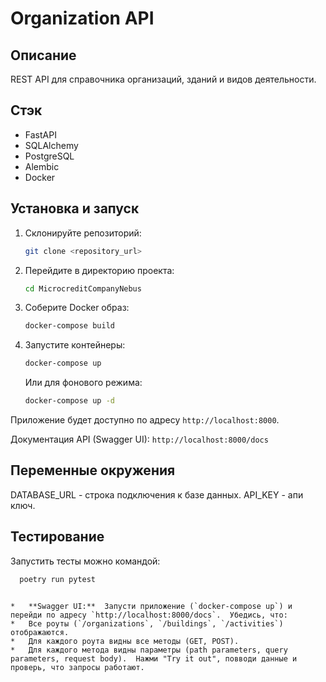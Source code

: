 # Organization API

## Описание

REST API для справочника организаций, зданий и видов деятельности.

## Стэк

*   FastAPI
*   SQLAlchemy
*   PostgreSQL
*   Alembic
*   Docker

## Установка и запуск

1.  Склонируйте репозиторий:
    ```bash
    git clone <repository_url>
    ```
1.  Перейдите в директорию проекта:
    ```bash
    cd MicrocreditCompanyNebus
    ```
3.  Соберите Docker образ:
    ```bash
    docker-compose build
    ```
4.  Запустите контейнеры:
    ```bash
    docker-compose up
    ```
    Или для фонового режима:
    ```bash
    docker-compose up -d
    ```

Приложение будет доступно по адресу `http://localhost:8000`.

Документация API (Swagger UI): `http://localhost:8000/docs`

## Переменные окружения
DATABASE_URL - строка подключения к базе данных.
API_KEY - апи ключ.

## Тестирование
Запустить тесты можно командой:
```bash
  poetry run pytest
```

```

*   **Swagger UI:**  Запусти приложение (`docker-compose up`) и перейди по адресу `http://localhost:8000/docs`.  Убедись, что:
*   Все роуты (`/organizations`, `/buildings`, `/activities`) отображаются.
*   Для каждого роута видны все методы (GET, POST).
*   Для каждого метода видны параметры (path parameters, query parameters, request body).  Нажми "Try it out", повводи данные и проверь, что запросы работают.